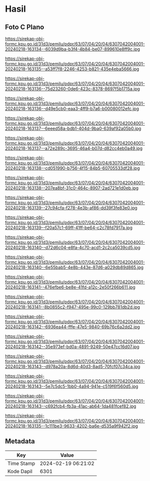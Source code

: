 # Hasil

## Foto C Plano

https://sirekap-obj-formc.kpu.go.id/31d3/pemilu/pdpr/63/07/04/20/04/6307042004001-20240218-163134--6039d9ba-b3f4-4b84-be07-899610e8ff9c.jpg

https://sirekap-obj-formc.kpu.go.id/31d3/pemilu/pdpr/63/07/04/20/04/6307042004001-20240218-163135--a53ff7f8-2246-4253-b821-435e4eba5666.jpg

https://sirekap-obj-formc.kpu.go.id/31d3/pemilu/pdpr/63/07/04/20/04/6307042004001-20240218-163136--75d23260-0de6-423c-8378-8697f5b1715a.jpg

https://sirekap-obj-formc.kpu.go.id/31d3/pemilu/pdpr/63/07/04/20/04/6307042004001-20240218-163136--d49e5cb0-eaa3-4ff9-b7a6-b00080012efc.jpg

https://sirekap-obj-formc.kpu.go.id/31d3/pemilu/pdpr/63/07/04/20/04/6307042004001-20240218-163137--6eeed58a-bdb1-404d-9ba0-639af92a05b0.jpg

https://sirekap-obj-formc.kpu.go.id/31d3/pemilu/pdpr/63/07/04/20/04/6307042004001-20240218-163137--a72e289c-3695-46a4-b07d-d82cc4eb0a49.jpg

https://sirekap-obj-formc.kpu.go.id/31d3/pemilu/pdpr/63/07/04/20/04/6307042004001-20240218-163138--cd051990-b756-4f15-84b5-60705533df28.jpg

https://sirekap-obj-formc.kpu.go.id/31d3/pemilu/pdpr/63/07/04/20/04/6307042004001-20240218-163138--207ea8bf-31c0-464c-8907-2ad721e1d0eb.jpg

https://sirekap-obj-formc.kpu.go.id/31d3/pemilu/pdpr/63/07/04/20/04/6307042004001-20240218-163139--27c94cfa-f278-4e3b-af86-dd39f3fe83e0.jpg

https://sirekap-obj-formc.kpu.go.id/31d3/pemilu/pdpr/63/07/04/20/04/6307042004001-20240218-163139--f20a57c1-69ff-41ff-be64-c2c78fd7917a.jpg

https://sirekap-obj-formc.kpu.go.id/31d3/pemilu/pdpr/63/07/04/20/04/6307042004001-20240218-163140--d72d6c04-e8fa-4c70-acd1-2c2ca5039cd5.jpg

https://sirekap-obj-formc.kpu.go.id/31d3/pemilu/pdpr/63/07/04/20/04/6307042004001-20240218-163140--6e55bab5-4e8b-443e-87d6-a029db89d865.jpg

https://sirekap-obj-formc.kpu.go.id/31d3/pemilu/pdpr/63/07/04/20/04/6307042004001-20240218-163141--476efbe6-be8e-41fd-a12c-2e50f266b611.jpg

https://sirekap-obj-formc.kpu.go.id/31d3/pemilu/pdpr/63/07/04/20/04/6307042004001-20240218-163141--8b0855c2-f947-495e-99c0-129bb781db2d.jpg

https://sirekap-obj-formc.kpu.go.id/31d3/pemilu/pdpr/63/07/04/20/04/6307042004001-20240218-163142--6936ea44-fffe-47e5-9840-69b76c6a2dd2.jpg

https://sirekap-obj-formc.kpu.go.id/31d3/pemilu/pdpr/63/07/04/20/04/6307042004001-20240218-163142--35e973ef-bd0a-4891-9249-50e47cc16d07.jpg

https://sirekap-obj-formc.kpu.go.id/31d3/pemilu/pdpr/63/07/04/20/04/6307042004001-20240218-163143--d978a20a-8d6d-40d3-8ad5-70fcf07c34ca.jpg

https://sirekap-obj-formc.kpu.go.id/31d3/pemilu/pdpr/63/07/04/20/04/6307042004001-20240218-163143--5e7c5dc5-1bb0-4a94-941e-c519f6f560d5.jpg

https://sirekap-obj-formc.kpu.go.id/31d3/pemilu/pdpr/63/07/04/20/04/6307042004001-20240218-163143--c692fcb4-fb3a-41ac-ab64-1da481fcef82.jpg

https://sirekap-obj-formc.kpu.go.id/31d3/pemilu/pdpr/63/07/04/20/04/6307042004001-20240218-163135--1c111be3-9633-4202-ba6e-d535a9f942f2.jpg


## Metadata

| Key        | Value               |
| ---------- | ------------------- |
| Time Stamp | 2024-02-19 06:21:02 |
| Kode Dapil | 6301                |



